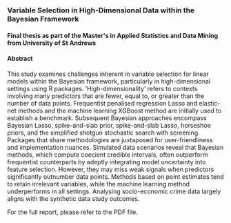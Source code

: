 ### Variable Selection in High-Dimensional Data within the Bayesian Framework 
#### Final thesis as part of the Master's in Applied Statistics and Data Mining from University of St Andrews 

#### Abstract
This study examines challenges inherent in variable selection for linear models within the Bayesian framework, particularly in high-dimensional settings using R packages. ’High-dimensionality’ refers to contexts involving many predictors that are fewer, equal to, or greater than the number of data points. Frequentist penalised regression Lasso and elastic-net methods and the machine learning XGBoost method are initially used to establish a benchmark. Subsequent Bayesian approaches encompass Bayesian Lasso, spike-and-slab prior, spike-and-slab Lasso, horseshoe priors, and the simplified shotgun stochastic search with screening. Packages that share methodologies are juxtaposed for user-friendliness and implementation nuances. Simulated data scenarios reveal that Bayesian methods, which compute coe cient credible intervals, often outperform frequentist counterparts by adeptly integrating model uncertainty into feature selection. However, they may miss weak signals when predictors significantly outnumber data points. Methods based on point estimates tend to retain irrelevant variables, while the machine learning method underperforms in all settings. Analysing socio-economic crime data largely aligns with the synthetic data study
outcomes.

For the full report, please refer to the PDF file.
